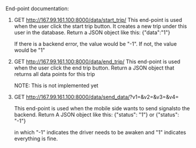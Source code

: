 End-point documentation:
1. GET http://167.99.161.100:8000/data/start_trip/<username>
   This end-point is used when the user click the start trip button. It creates a new trip under this user in the database.
   Return a JSON object like this:
   {"data":"1"}

   If there is a backend error, the value would be "-1". If not, the value would be "1"

2. GET http://167.99.161.100:8000/data/end_trip/<username>
   This end-point is used when the user click the end trip button.
   Return a JSON object that returns all data points for this trip

   NOTE: This is not implemented yet

3. GET http://167.99.161.100:8000/data/send_data/<username>?v1=<value1>&v2=<value2>&v3=<value3>&v4=<value4>

   This end-point is used when the mobile side wants to send signalsto the backend.
   Return A JSON object like this:
   {"status": "1"} or {"status": "-1"}

    in which "-1" indicates the driver needs to be awaken and "1" indicates everything is fine.
   
